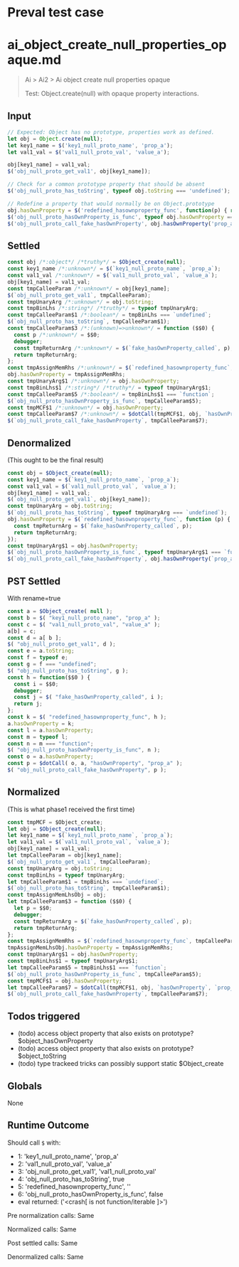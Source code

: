 # Preval test case

# ai_object_create_null_properties_opaque.md

> Ai > Ai2 > Ai object create null properties opaque
>
> Test: Object.create(null) with opaque property interactions.

## Input

`````js filename=intro
// Expected: Object has no prototype, properties work as defined.
let obj = Object.create(null);
let key1_name = $('key1_null_proto_name', 'prop_a');
let val1_val = $('val1_null_proto_val', 'value_a');

obj[key1_name] = val1_val;
$('obj_null_proto_get_val1', obj[key1_name]);

// Check for a common prototype property that should be absent
$('obj_null_proto_has_toString', typeof obj.toString === 'undefined');

// Redefine a property that would normally be on Object.prototype
obj.hasOwnProperty = $('redefined_hasownproperty_func', function(p) { return $('fake_hasOwnProperty_called', p); });
$('obj_null_proto_hasOwnProperty_is_func', typeof obj.hasOwnProperty === 'function');
$('obj_null_proto_call_fake_hasOwnProperty', obj.hasOwnProperty('prop_a'));
`````


## Settled


`````js filename=intro
const obj /*:object*/ /*truthy*/ = $Object_create(null);
const key1_name /*:unknown*/ = $(`key1_null_proto_name`, `prop_a`);
const val1_val /*:unknown*/ = $(`val1_null_proto_val`, `value_a`);
obj[key1_name] = val1_val;
const tmpCalleeParam /*:unknown*/ = obj[key1_name];
$(`obj_null_proto_get_val1`, tmpCalleeParam);
const tmpUnaryArg /*:unknown*/ = obj.toString;
const tmpBinLhs /*:string*/ /*truthy*/ = typeof tmpUnaryArg;
const tmpCalleeParam$1 /*:boolean*/ = tmpBinLhs === `undefined`;
$(`obj_null_proto_has_toString`, tmpCalleeParam$1);
const tmpCalleeParam$3 /*:(unknown)=>unknown*/ = function ($$0) {
  const p /*:unknown*/ = $$0;
  debugger;
  const tmpReturnArg /*:unknown*/ = $(`fake_hasOwnProperty_called`, p);
  return tmpReturnArg;
};
const tmpAssignMemRhs /*:unknown*/ = $(`redefined_hasownproperty_func`, tmpCalleeParam$3);
obj.hasOwnProperty = tmpAssignMemRhs;
const tmpUnaryArg$1 /*:unknown*/ = obj.hasOwnProperty;
const tmpBinLhs$1 /*:string*/ /*truthy*/ = typeof tmpUnaryArg$1;
const tmpCalleeParam$5 /*:boolean*/ = tmpBinLhs$1 === `function`;
$(`obj_null_proto_hasOwnProperty_is_func`, tmpCalleeParam$5);
const tmpMCF$1 /*:unknown*/ = obj.hasOwnProperty;
const tmpCalleeParam$7 /*:unknown*/ = $dotCall(tmpMCF$1, obj, `hasOwnProperty`, `prop_a`);
$(`obj_null_proto_call_fake_hasOwnProperty`, tmpCalleeParam$7);
`````


## Denormalized
(This ought to be the final result)

`````js filename=intro
const obj = $Object_create(null);
const key1_name = $(`key1_null_proto_name`, `prop_a`);
const val1_val = $(`val1_null_proto_val`, `value_a`);
obj[key1_name] = val1_val;
$(`obj_null_proto_get_val1`, obj[key1_name]);
const tmpUnaryArg = obj.toString;
$(`obj_null_proto_has_toString`, typeof tmpUnaryArg === `undefined`);
obj.hasOwnProperty = $(`redefined_hasownproperty_func`, function (p) {
  const tmpReturnArg = $(`fake_hasOwnProperty_called`, p);
  return tmpReturnArg;
});
const tmpUnaryArg$1 = obj.hasOwnProperty;
$(`obj_null_proto_hasOwnProperty_is_func`, typeof tmpUnaryArg$1 === `function`);
$(`obj_null_proto_call_fake_hasOwnProperty`, obj.hasOwnProperty(`prop_a`));
`````


## PST Settled
With rename=true

`````js filename=intro
const a = $Object_create( null );
const b = $( "key1_null_proto_name", "prop_a" );
const c = $( "val1_null_proto_val", "value_a" );
a[b] = c;
const d = a[ b ];
$( "obj_null_proto_get_val1", d );
const e = a.toString;
const f = typeof e;
const g = f === "undefined";
$( "obj_null_proto_has_toString", g );
const h = function($$0 ) {
  const i = $$0;
  debugger;
  const j = $( "fake_hasOwnProperty_called", i );
  return j;
};
const k = $( "redefined_hasownproperty_func", h );
a.hasOwnProperty = k;
const l = a.hasOwnProperty;
const m = typeof l;
const n = m === "function";
$( "obj_null_proto_hasOwnProperty_is_func", n );
const o = a.hasOwnProperty;
const p = $dotCall( o, a, "hasOwnProperty", "prop_a" );
$( "obj_null_proto_call_fake_hasOwnProperty", p );
`````


## Normalized
(This is what phase1 received the first time)

`````js filename=intro
const tmpMCF = $Object_create;
let obj = $Object_create(null);
let key1_name = $(`key1_null_proto_name`, `prop_a`);
let val1_val = $(`val1_null_proto_val`, `value_a`);
obj[key1_name] = val1_val;
let tmpCalleeParam = obj[key1_name];
$(`obj_null_proto_get_val1`, tmpCalleeParam);
const tmpUnaryArg = obj.toString;
const tmpBinLhs = typeof tmpUnaryArg;
let tmpCalleeParam$1 = tmpBinLhs === `undefined`;
$(`obj_null_proto_has_toString`, tmpCalleeParam$1);
const tmpAssignMemLhsObj = obj;
let tmpCalleeParam$3 = function ($$0) {
  let p = $$0;
  debugger;
  const tmpReturnArg = $(`fake_hasOwnProperty_called`, p);
  return tmpReturnArg;
};
const tmpAssignMemRhs = $(`redefined_hasownproperty_func`, tmpCalleeParam$3);
tmpAssignMemLhsObj.hasOwnProperty = tmpAssignMemRhs;
const tmpUnaryArg$1 = obj.hasOwnProperty;
const tmpBinLhs$1 = typeof tmpUnaryArg$1;
let tmpCalleeParam$5 = tmpBinLhs$1 === `function`;
$(`obj_null_proto_hasOwnProperty_is_func`, tmpCalleeParam$5);
const tmpMCF$1 = obj.hasOwnProperty;
let tmpCalleeParam$7 = $dotCall(tmpMCF$1, obj, `hasOwnProperty`, `prop_a`);
$(`obj_null_proto_call_fake_hasOwnProperty`, tmpCalleeParam$7);
`````


## Todos triggered


- (todo) access object property that also exists on prototype? $object_hasOwnProperty
- (todo) access object property that also exists on prototype? $object_toString
- (todo) type trackeed tricks can possibly support static $Object_create


## Globals


None


## Runtime Outcome


Should call `$` with:
 - 1: 'key1_null_proto_name', 'prop_a'
 - 2: 'val1_null_proto_val', 'value_a'
 - 3: 'obj_null_proto_get_val1', 'val1_null_proto_val'
 - 4: 'obj_null_proto_has_toString', true
 - 5: 'redefined_hasownproperty_func', '<function>'
 - 6: 'obj_null_proto_hasOwnProperty_is_func', false
 - eval returned: ('<crash[ <ref> is not function/iterable ]>')

Pre normalization calls: Same

Normalized calls: Same

Post settled calls: Same

Denormalized calls: Same
